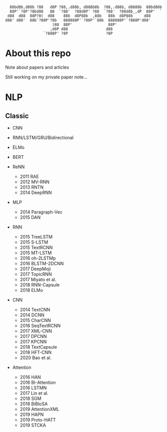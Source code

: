 ```
                                                                      
  88bd8b,d88b ?88   d8P ?88,.d88b, d888b8b  ?88,.d88b, d8888b  88bd88b
  88P'`?8P'?8bd88   88  `?88'  ?88d8P' ?88  `?88'  ?88d8b_,dP  88P'  `
 d88  d88  88P?8(  d88    88b  d8P88b  ,88b   88b  d8P88b     d88     
d88' d88'  88b`?88P'?8b   888888P'`?88P'`88b  888888P'`?888P'd88'     
                     )88  88P'                88P'                    
                    ,d8P d88                 d88                      
                 `?888P' ?8P                 ?8P                      

```

# About this repo
Note about papers and articles

Still working on my private paper note...


# NLP
## Classic
- CNN
- RNN/LSTM/GRU/Bidirectional
- ELMo

- BERT


- ReNN
  - 2011 RAE
  - 2012 MV-RNN
  - 2013 RNTN
  - 2014 DeepRNN

- MLP
  - 2014 Paragraph-Vec
  - 2015 DAN

- RNN
  - 2015 TreeLSTM
  - 2015 S-LSTM
  - 2015 TextRCNN
  - 2015 MT-LSTM
  - 2016 oh-2LSTMp
  - 2016 BLSTM-2DCNN
  - 2017 DeepMoji
  - 2017 TopicRNN
  - 2017 Miyato et al.
  - 2018 RNN-Capsule
  - 2018 ELMo

- CNN
  - 2014 TextCNN
  - 2014 DCNN
  - 2015 CharCNN
  - 2016 SeqTextRCNN
  - 2017 XML-CNN
  - 2017 DPCNN
  - 2017 KPCNN
  - 2018 TextCapsule
  - 2018 HFT-CNN
  - 2020 Bao et al.

- Attention
  - 2016 HAN
  - 2016 BI-Attention
  - 2016 LSTMN
  - 2017 Lin et al.
  - 2018 SGM
  - 2018 BiBloSA
  - 2019 AttentionXML
  - 2019 HAPN
  - 2019 Proto-HATT
  - 2019 STCKA
